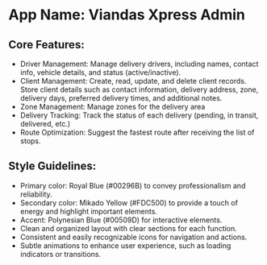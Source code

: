 # **App Name**: Viandas Xpress Admin

## Core Features:

- Driver Management: Manage delivery drivers, including names, contact info, vehicle details, and status (active/inactive).
- Client Management: Create, read, update, and delete client records. Store client details such as contact information, delivery address, zone, delivery days, preferred delivery times, and additional notes.
- Zone Management: Manage zones for the delivery area
- Delivery Tracking: Track the status of each delivery (pending, in transit, delivered, etc.)
- Route Optimization: Suggest the fastest route after receiving the list of stops.

## Style Guidelines:

- Primary color: Royal Blue (#00296B) to convey professionalism and reliability.
- Secondary color: Mikado Yellow (#FDC500) to provide a touch of energy and highlight important elements.
- Accent: Polynesian Blue (#00509D) for interactive elements.
- Clean and organized layout with clear sections for each function.
- Consistent and easily recognizable icons for navigation and actions.
- Subtle animations to enhance user experience, such as loading indicators or transitions.
